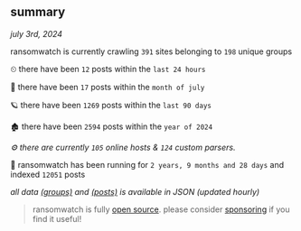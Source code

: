 
## summary
_july 3rd, 2024_

ransomwatch is currently crawling `391` sites belonging to `198` unique groups

⏲ there have been `12` posts within the `last 24 hours`

🦈 there have been `17` posts within the `month of july`

🪐 there have been `1269` posts within the `last 90 days`

🏚 there have been `2594` posts within the `year of 2024`

_⚙️ there are currently `105` online hosts & `124` custom parsers._

🦕 ransomwatch has been running for `2 years, 9 months and 28 days` and indexed `12051` posts

_all data  [(groups)](http://ransomwhat.telemetry.ltd/groups) and [(posts)](http://ransomwhat.telemetry.ltd/posts) is available in JSON (updated hourly)_

> ransomwatch is fully [open source](https://github.com/joshhighet/ransomwatch#ransomwatch--). please consider [sponsoring](https://github.com/sponsors/joshhighet) if you find it useful!
